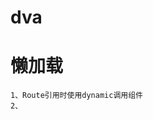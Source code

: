 <!--
 * @Description: In User Settings Edit
 * @Author: your name
 * @Date: 2019-04-09 16:11:19
 * @LastEditTime: 2019-08-23 16:21:42
 * @LastEditors: Please set LastEditors
 -->
# dva
# 懒加载
    1、Route引用时使用dynamic调用组件
    2、